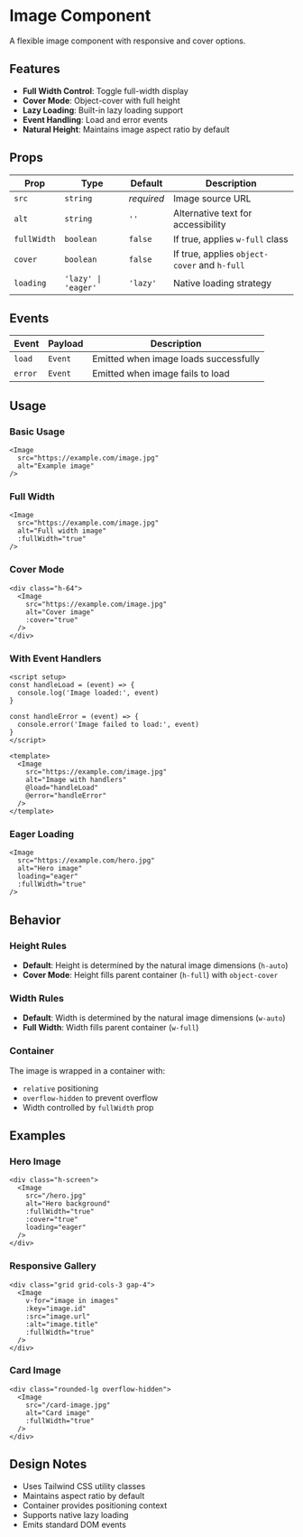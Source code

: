 # Image Component

A flexible image component with responsive and cover options.

## Features

- **Full Width Control**: Toggle full-width display
- **Cover Mode**: Object-cover with full height
- **Lazy Loading**: Built-in lazy loading support
- **Event Handling**: Load and error events
- **Natural Height**: Maintains image aspect ratio by default

## Props

| Prop | Type | Default | Description |
|------|------|---------|-------------|
| `src` | `string` | *required* | Image source URL |
| `alt` | `string` | `''` | Alternative text for accessibility |
| `fullWidth` | `boolean` | `false` | If true, applies `w-full` class |
| `cover` | `boolean` | `false` | If true, applies `object-cover` and `h-full` |
| `loading` | `'lazy' \| 'eager'` | `'lazy'` | Native loading strategy |

## Events

| Event | Payload | Description |
|-------|---------|-------------|
| `load` | `Event` | Emitted when image loads successfully |
| `error` | `Event` | Emitted when image fails to load |

## Usage

### Basic Usage

```vue
<Image 
  src="https://example.com/image.jpg"
  alt="Example image"
/>
```

### Full Width

```vue
<Image 
  src="https://example.com/image.jpg"
  alt="Full width image"
  :fullWidth="true"
/>
```

### Cover Mode

```vue
<div class="h-64">
  <Image 
    src="https://example.com/image.jpg"
    alt="Cover image"
    :cover="true"
  />
</div>
```

### With Event Handlers

```vue
<script setup>
const handleLoad = (event) => {
  console.log('Image loaded:', event)
}

const handleError = (event) => {
  console.error('Image failed to load:', event)
}
</script>

<template>
  <Image 
    src="https://example.com/image.jpg"
    alt="Image with handlers"
    @load="handleLoad"
    @error="handleError"
  />
</template>
```

### Eager Loading

```vue
<Image 
  src="https://example.com/hero.jpg"
  alt="Hero image"
  loading="eager"
  :fullWidth="true"
/>
```

## Behavior

### Height Rules

- **Default**: Height is determined by the natural image dimensions (`h-auto`)
- **Cover Mode**: Height fills parent container (`h-full`) with `object-cover`

### Width Rules

- **Default**: Width is determined by the natural image dimensions (`w-auto`)
- **Full Width**: Width fills parent container (`w-full`)

### Container

The image is wrapped in a container with:
- `relative` positioning
- `overflow-hidden` to prevent overflow
- Width controlled by `fullWidth` prop

## Examples

### Hero Image

```vue
<div class="h-screen">
  <Image 
    src="/hero.jpg"
    alt="Hero background"
    :fullWidth="true"
    :cover="true"
    loading="eager"
  />
</div>
```

### Responsive Gallery

```vue
<div class="grid grid-cols-3 gap-4">
  <Image 
    v-for="image in images"
    :key="image.id"
    :src="image.url"
    :alt="image.title"
    :fullWidth="true"
  />
</div>
```

### Card Image

```vue
<div class="rounded-lg overflow-hidden">
  <Image 
    src="/card-image.jpg"
    alt="Card image"
    :fullWidth="true"
  />
</div>
```

## Design Notes

- Uses Tailwind CSS utility classes
- Maintains aspect ratio by default
- Container provides positioning context
- Supports native lazy loading
- Emits standard DOM events
